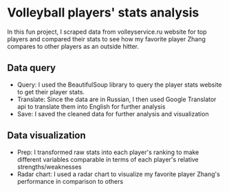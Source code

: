 # Volleyball players' stats analysis
In this fun project, I scraped data from volleyservice.ru website for top players and compared their stats to see how my favorite player Zhang compares to other players as an outside hitter. 

## Data query
- Query: I used the BeautifulSoup library to query the player stats website to get their player stats. 
- Translate: Since the data are in Russian, I then used Google Translator api to translate them into English for further analysis
- Save: I saved the cleaned data for further analysis and visualization

## Data visualization
-  Prep: I transformed raw stats into each player's ranking to make different variables comparable in terms of each player's relative strengths/weaknesses
-  Radar chart: I used a radar chart to visualize my favorite player Zhang's performance in comparison to others
